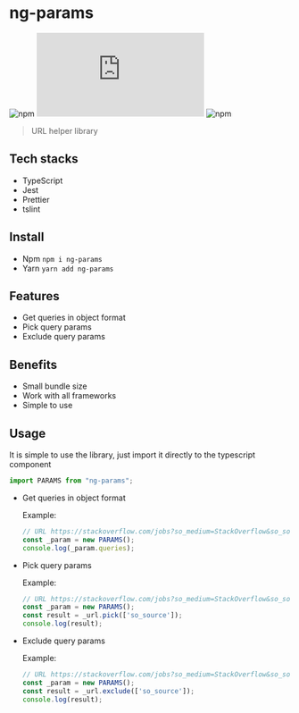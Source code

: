 # ng-params

![npm](https://img.shields.io/npm/v/ng-params) ![library size](https://img.shields.io/github/size/hoangtranson/ng-params/lib/index.js) ![npm](https://img.shields.io/npm/dw/ng-params)

> URL helper library

## Tech stacks

- TypeScript
- Jest
- Prettier
- tslint

## Install

- Npm
    `npm i ng-params`
- Yarn
    `yarn add ng-params`

## Features

- Get queries in object format
- Pick query params
- Exclude query params

## Benefits

- Small bundle size
- Work with all frameworks
- Simple to use

## Usage

It is simple to use the library, just import it directly to the typescript component

```typescript
import PARAMS from "ng-params";
```

- Get queries in object format

    Example:

    ```typescript
    // URL https://stackoverflow.com/jobs?so_medium=StackOverflow&so_source=SiteNav
    const _param = new PARAMS();
    console.log(_param.queries);
    ```

- Pick query params

    Example:

    ```typescript
    // URL https://stackoverflow.com/jobs?so_medium=StackOverflow&so_source=SiteNav
    const _param = new PARAMS();
    const result = _url.pick(['so_source']);
    console.log(result);
    ```

- Exclude query params

    Example:

    ```typescript
    // URL https://stackoverflow.com/jobs?so_medium=StackOverflow&so_source=SiteNav
    const _param = new PARAMS();
    const result = _url.exclude(['so_source']);
    console.log(result);
    ```